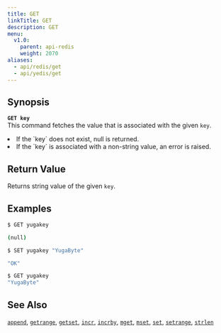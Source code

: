 ```yaml
---
title: GET
linkTitle: GET
description: GET
menu:
  v1.0:
    parent: api-redis
    weight: 2070
aliases:
  - api/redis/get
  - api/yedis/get
---
```


## Synopsis
<b>`GET key`</b><br>
This command fetches the value that is associated with the given `key`.

<li>If the `key` does not exist, null is returned.</li>
<li>If the `key` is associated with a non-string value, an error is raised.</li>

## Return Value
Returns string value of the given `key`.

## Examples
```{.sh .copy .separator-dollar}
$ GET yugakey
```
```sh
(null)
```
```{.sh .copy .separator-dollar}
$ SET yugakey "YugaByte"
```
```sh
"OK"
```
```{.sh .copy .separator-dollar}
$ GET yugakey
"YugaByte"
```

## See Also
[`append`](../append/), [`getrange`](../getrange/), [`getset`](../getset/), [`incr`](../incr/), [`incrby`](../incrby/), [`mget`](../mget/), [`mset`](../mset/), [`set`](../set/), [`setrange`](../setrange/), [`strlen`](../strlen/)
